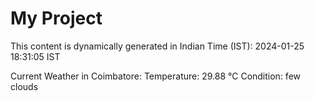 # My Project

This content is dynamically generated in Indian Time (IST): 2024-01-25 18:31:05 IST


Current Weather in Coimbatore:
Temperature: 29.88 °C
Condition: few clouds
